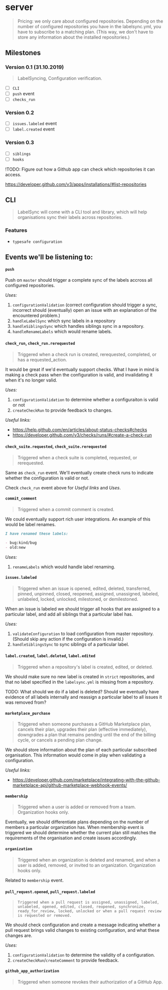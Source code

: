 # server

> Pricing: we only care about configured repositories. Depending on the number of configured repositories you have in the labelsync.yml, you have to subscribe to a matching plan. (This way, we don't have to store any information about the installed repositories.)

## Milestones

### Version 0.1 (31.10.2019)

> LabelSyncing, Configuration verification.

- [ ] `CLI`
- [ ] `push` event
- [ ] `checks_run`

### Version 0.2

- [ ] `issues.labeled` event
- [ ] `label.created` event

### Version 0.3

- [ ] `siblings`
- [ ] `hooks`

!TODO: Figure out how a Github app can check which repositories it can access.

https://developer.github.com/v3/apps/installations/#list-repositories

## CLI

> LabelSync will come with a CLI tool and library, which will help organisations sync their labels across repositories.

### Features

- `typesafe configuration`

## Events we'll be listening to:

#### `push`

>

Push on `master` should trigger a complete sync of the labels accross all configured repositories.

_*Uses:*_

1. `configurationValidation` (correct configuration should trigger a sync, incorrect should (eventually) open an issue with an explanation of the encountered problem.)
2. `handleLabelSync` which sync labels in a repository
3. `handleSiblingsSync` which handles siblings sync in a repository.
4. `handleRenameLabels` which would rename labels.

#### `check_run`, `check_run.rerequested`

> Triggered when a check run is created, rerequested, completed, or has a requested_action.

It would be great if we'd eventually support checks. What I have in mind is making a check pass when the configuration is valid, and invalidating it when it's no longer valid.

_*Uses:*_

1. `configurationValidation` to determine whether a configuraiton is valid or not
2. `createCheckRun` to provide feedback to changes.

_*Useful links:*_

- https://help.github.com/en/articles/about-status-checks#checks
- https://developer.github.com/v3/checks/runs/#create-a-check-run

#### `check_suite.requested`, `check_suite.rerequested`

> Triggered when a check suite is completed, requested, or rerequested.

Same as `check_run` event. We'll eventually create check runs to indicate whether the configuration is valid or not.

Check `check_run` event above for _*Useful links*_ and _*Uses*_.

#### `commit_comment`

> Triggered when a commit comment is created.

We could eventually support rich user integrations. An example of this would be label renames.

```md
I have renamed these labels:

- bug:kind/bug
- old:new
```

_*Uses:*_

1. `renameLabels` which would handle label renaming.

#### `issues.labeled`

> Triggered when an issue is opened, edited, deleted, transferred, pinned, unpinned, closed, reopened, assigned, unassigned, labeled, unlabeled, locked, unlocked, milestoned, or demilestoned.

When an issue is labeled we should trigger all hooks that are assigned to a particular label,
and add all siblings that a particular label has.

_*Uses:*_

1. `validateConfiguration` to load configuration from master repository. (Should skip any action if the configuration is invalid.)
2. `handleSiblingsSync` to sync siblings of a particular label.

#### `label.created`, `label.deleted`, `label.edited`

> Triggered when a repository's label is created, edited, or deleted.

We should make sure no new label is created in `strict` repositories, and that no label
specified in the `labelsync.yml` is missing from a repository.

TODO: What should we do if a label is deleted? Should we eventually have evidence of
all labels internally and reassign a particular label to all issues it was removed from?

#### `marketplace_purchase`

> Triggered when someone purchases a GitHub Marketplace plan, cancels their plan, upgrades their plan (effective immediately), downgrades a plan that remains pending until the end of the billing cycle, or cancels a pending plan change.

We should store information about the plan of each particular subscribed organisation.
This information would come in play when validating a configuration.

_*Useful links:*_

- https://developer.github.com/marketplace/integrating-with-the-github-marketplace-api/github-marketplace-webhook-events/

#### `membership`

> Triggered when a user is added or removed from a team. Organization hooks only.

Eventually, we should differentiate plans depending on the number of members a particular organization has. When membership event is triggered we should determine whether the current plan still matches
the requirements of the organisation and create issues accordingly.

#### `organization`

> Triggered when an organization is deleted and renamed, and when a user is added, removed, or invited to an organization. Organization hooks only.

Related to `membership` event.

#### `pull_request.opened`, `pull_request.labeled`

>     Triggered when a pull request is assigned, unassigned, labeled, unlabeled, opened, edited, closed, reopened, synchronize, ready_for_review, locked, unlocked or when a pull request review is requested or removed.

We should check configuration and create a message indicating whether a pull request brings valid changes to existing configuration, and what these changes are.

_*Uses:*_

1. `configurationValidation` to determine the validity of a configuration.
2. `createCheckRun`/`createComment` to provide feedback.

#### `github_app_authorization`

> Triggered when someone revokes their authorization of a GitHub App.

>
